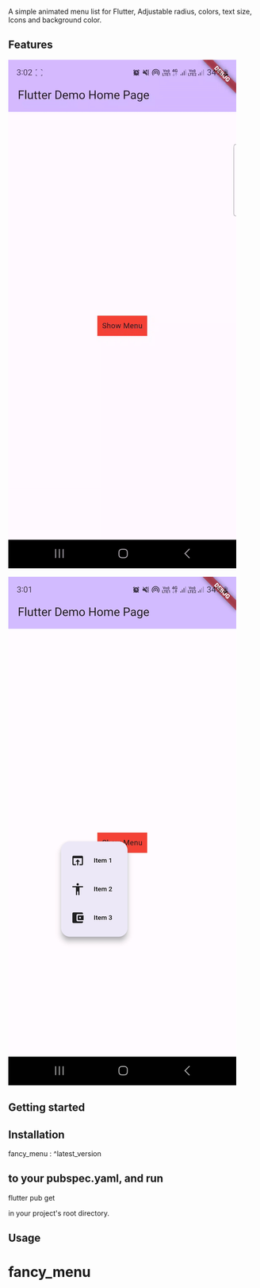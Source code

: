 

A simple animated  menu list for Flutter, Adjustable radius, colors, text size, Icons and background color.

## Features

![a.gif](doc%2Fa.gif)

![b.jpg](doc%2Fb.jpg)


## Getting started

## Installation


 fancy_menu : ^latest_version

## to your pubspec.yaml, and run


flutter pub get

in your project's root directory.



##  Usage



# fancy_menu
